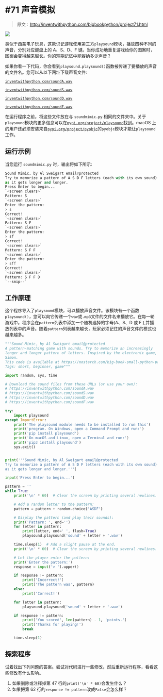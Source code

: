 # #71 声音模拟

> 原文：<http://inventwithpython.com/bigbookpython/project71.html>

![](img/9d995d63aaead72cad01120081eb8f75.png)

类似于西蒙电子玩具，这款识记游戏使用第三方`playsound`模块，播放四种不同的声音，分别对应键盘上的 A、S、D、F 键。当你成功地重复游戏给你的图案时，图案会变得越来越长。你的短期记忆中能容纳多少声音？

如果你看一下代码，你会看到`playsound.playsound()`函数被传递了要播放的声音的文件名。您可以从以下网址下载声音文件:

[`inventwithpython.com/soundA.wav`](https://inventwithpython.com/soundA.wav)

[`inventwithpython.com/soundS.wav`](https://inventwithpython.com/soundS.wav)

[`inventwithpython.com/soundD.wav`](https://inventwithpython.com/soundD.wav)

[`inventwithpython.com/soundF.wav`](https://inventwithpython.com/soundF.wav)

在运行程序之前，将这些文件放在与 `soundmimic.py` 相同的文件夹中。关于`playsound`模块的更多信息可以在[`pypi.org/project/playsound`](https://pypi.org/project/playsound/)找到。macOS 上的用户还必须安装来自[`pypi.org/project/pyobjc`](https://pypi.org/project/pyobjc/)的`pyobjc`模块才能让`playsound`工作。

## 运行示例

当您运行 `soundmimic.py` 时，输出将如下所示:

```py
Sound Mimic, by Al Sweigart email@protected
Try to memorize a pattern of A S D F letters (each with its own sound)
as it gets longer and longer.
Press Enter to begin...
`<screen clears>`
Pattern: S
`<screen clears>`
Enter the pattern:
> s
Correct!
`<screen clears>`
Pattern: S F
`<screen clears>`
Enter the pattern:
> sf
Correct!
`<screen clears>`
Pattern: S F F
`<screen clears>`
Enter the pattern:
> sff
Correct!
`<screen clears>`
Pattern: S F F D
`--snip--`
```

## 工作原理

这个程序导入了`playsound`模块，可以播放声音文件。该模块有一个函数`playsound()`，您可以向它传递一个`wav`或`.mp3`文件的文件名来播放它。在每一轮游戏中，程序会在`pattern`列表中添加一个随机选择的字母(A、S、D 或 F ),并播放列表中的声音。随着`pattern`列表越来越长，玩家必须记住的声音文件的模式也越来越多。

```py
"""Sound Mimic, by Al Sweigart email@protected
A pattern-matching game with sounds. Try to memorize an increasingly
longer and longer pattern of letters. Inspired by the electronic game,
Simon.
This code is available at https://nostarch.com/big-book-small-python-programming
Tags: short, beginner, game"""

import random, sys, time

# Download the sound files from these URLs (or use your own):
# https://inventwithpython.com/soundA.wav
# https://inventwithpython.com/soundS.wav
# https://inventwithpython.com/soundD.wav
# https://inventwithpython.com/soundF.wav

try:
    import playsound
except ImportError:
    print('The playsound module needs to be installed to run this')
    print('program. On Windows, open a Command Prompt and run:')
    print('pip install playsound')
    print('On macOS and Linux, open a Terminal and run:')
    print('pip3 install playsound')
    sys.exit()


print('''Sound Mimic, by Al Sweigart email@protected
Try to memorize a pattern of A S D F letters (each with its own sound)
as it gets longer and longer.''')

input('Press Enter to begin...')

pattern = ''
while True:
    print('\n' * 60)  # Clear the screen by printing several newlines.

    # Add a random letter to the pattern:
    pattern = pattern + random.choice('ASDF')

    # Display the pattern (and play their sounds):
    print('Pattern: ', end='')
    for letter in pattern:
        print(letter, end=' ', flush=True)
        playsound.playsound('sound' + letter + '.wav')

    time.sleep(1)  # Add a slight pause at the end.
    print('\n' * 60)  # Clear the screen by printing several newlines.

    # Let the player enter the pattern:
    print('Enter the pattern:')
    response = input('> ').upper()

    if response != pattern:
        print('Incorrect!')
        print('The pattern was', pattern)
    else:
        print('Correct!')

    for letter in pattern:
        playsound.playsound('sound' + letter + '.wav')

    if response != pattern:
        print('You scored', len(pattern) - 1, 'points.')
        print('Thanks for playing!')
        break

    time.sleep(1) 
```

## 探索程序

试着找出下列问题的答案。尝试对代码进行一些修改，然后重新运行程序，看看这些修改有什么影响。

1.  如果删除或注释掉第 47 行的`print('\n' * 60)`会发生什么？
2.  如果把第 62 行的`response != pattern`改成`False`会怎么样？